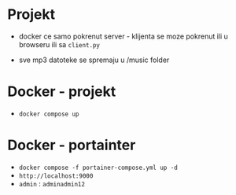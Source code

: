 # Projekt

- docker ce samo pokrenut server - klijenta se moze pokrenut ili u browseru
  ili sa `client.py`

- sve mp3 datoteke se spremaju u /music folder

# Docker - projekt
- `docker compose up` 

# Docker - portainter
- `docker compose -f portainer-compose.yml up -d`
- `http://localhost:9000`
- `admin` : `adminadmin12`
